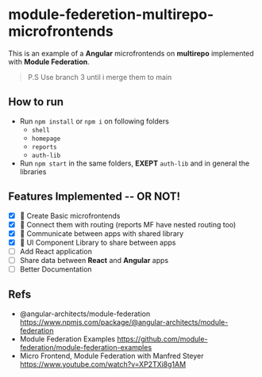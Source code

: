 # module-federetion-multirepo-microfrontends

This is an example of a **Angular** microfrontends on **multirepo** implemented with **Module Federation**.
> P.S Use branch 3 until i merge them to main

## How to run
- Run `npm install` or `npm i` on following folders
  -  `shell`
  -  `homepage`
  -  `reports`
  -  `auth-lib`
- Run `npm start` in the same folders, **EXEPT** `auth-lib` and in general the libraries

## Features Implemented -- OR NOT!
- [x] :tada: Create Basic microfrontends 
- [x] :tada: Connect them with routing (reports MF have nested routing too)
- [x] :tada: Communicate between apps with shared library
- [x] :tada: UI Component Library to share between apps
- [ ] Add React application
- [ ] Share data between **React** and **Angular** apps 
- [ ] Better Documentation 

## Refs
- @angular-architects/module-federation https://www.npmjs.com/package/@angular-architects/module-federation
- Module Federation Examples https://github.com/module-federation/module-federation-examples
- Micro Frontend, Module Federation with Manfred Steyer https://www.youtube.com/watch?v=XP2TXi8g1AM
